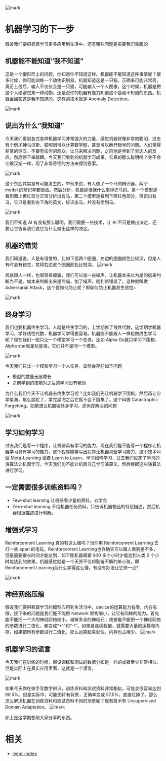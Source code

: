 
![mark](http://images.iterate.site/blog/image/20190818/4T4zPjbS5xnD.png?imageslim)
# 机器学习的下一步
假设我们要把机器学习更多应用到生活中，还有哪些问题是需要我们克服的
## 机器能不能知道“我不知道”
这是一个很形而上的问题，你知道你不知道这样。机器能不能知道这件事情呢？很多时候，你可能训练一个动物识别器，机器知道这是一只猫，正确率可能非常高，真正上线后，输入不仅仅会是一只猫，可能输入一个人图像，这个时候，机器是把这个人硬塞进某一种动物，还是说你的机器有能力知道这个是我不知道的东西。机器会回答这是我不知道的，这样的技术就是 Anomaly Detection。

![mark](http://images.iterate.site/blog/image/20190818/azwCXdVo13s3.png?imageslim)

## 说出为什么“我知道”
今天我们看到各式各样机器学习非常强大的力量，感觉机器好像非常的聪明，过去有个例子神马汉斯，聪明到可以计算数学题，甚至可以解开根号的问题。人们觉得非常的惊叹，不要有任何的观众，让马来解决问题，之前他是学到了旁边人的反应，然后停下来踏蹄。今天我们看到的机器学习成果，它真的那么聪明吗？会不会它跟汉斯一样，用了非常奇怪的方法来得到答案。

![mark](http://images.iterate.site/blog/image/20190818/6kY2325Obiav.png?imageslim)

这个东西其实是有可能发生的，举例来说，有人做了一个马的辨识器，两个 model 的辨识率都很高。然后分析，机器是根据什么来标识马的。第一个模型是看到图上黄红部分正常分析出有马，第二个模型是看到下面红色部分，辨识出有马，它只是看到左下角的英文，标识出马，并没有学到马。

![mark](http://images.iterate.site/blog/image/20190818/TCb24fHlNMXi.png?imageslim)

我们不知道 AI 有没有那么聪明，我们需要一些技术，让 AI 不只是做出决定，还要让它告诉我们说它为什么做出这样的决定。
## 机器的错觉
我们知道说，人是有错觉的，比如下面两个圈圈，左边的圈圈颜色比较深，但是人有时会有错觉，觉得右边这个圈圈颜色比较深。
![mark](http://images.iterate.site/blog/image/20190818/GIW432C5gYkk.png?imageslim)

机器跟人一样，也很容易被骗，我们可以加一些噪声，让机器本来以为是的后来判断为不是。如本来判断出来是熊喵，加了噪声，就判断错误了。这种就叫做 Adversarial Attack，这个要如何防止呢？即如何防止机器发生错觉~

![mark](http://images.iterate.site/blog/image/20190818/Q4j8b5l8NP7t.png?imageslim)

## 终身学习
我们也要机器终生学习。人就是终生学习的，上学期修了线性代数，这学期学机器学习，学好线性代数，机器学习学得更容易。机器能不能跟人一样也做终生学习呢？现在我们一般只让一个模型学习一个任务，比如 Alpha Go就只学习下围棋，Alpha star就是玩星海，它们并不是同一个模型。

![mark](http://images.iterate.site/blog/image/20190818/c3NJKF2Cf4Lm.png?imageslim)

今天我们只让一个模型学习一个人任务，显然会存在如下问题
- 模型的数量无限增长
- 之前学到的技能对之后的学习没有帮助

为什么我们今天不让机器去终生学习呢？比如我们先让机器学下围棋，然后再让它学星海，那么尴尬了，学完星海之后它就不会下围棋了。这个叫做 Catastrophic Forgetting。如果想让机器做终身学习，还尚在解决的问题

![mark](http://images.iterate.site/blog/image/20190818/wcV3hWGeOE9k.png?imageslim)

## 学习如何学习
过去我们是写一个程序，让机器具有学习的能力，现在我们能不能写一个程序让机器学习具有学习的能力，这个程序能够写出程序让机器具备学习能力，这个技术叫做 Meta-Learning 或者 Learn to Learn。学习如何学习，过去我们设定了学习的演算法让机器学习，今天我们能不能让机器自己学习演算法，然后根据这些演算法进行学习。
## 一定需要很多训练资料吗？
- Few-shot learning
让机器看少量的资料，去学会
- Zero-shot learning
不给机器任何资料，只告诉机器物品的特征描述，然后机器根据描述进行判断。

## 增强式学习
Reinforcement Learning 真的有这么强吗？当你用 Reinforcement Learning 去打一些 apari 的电玩，Reinforcement Learning也许确实可以跟人做到差不多，但是需要很长时间才能达到，如下图机器需要 900 多个小时才能达到人类 2 个小时能达到的效果。机器感觉就是一个天资不佳却勤奋不解的笨小孩，即 Reinforcement Learning为什么学得这么慢，有没有办法让它快一点?

![mark](http://images.iterate.site/blog/image/20190818/poY3DSNmXeWl.png?imageslim)

## 神经网络压缩
假设我们要把机器学习的模型应用到生活当中，device的运算能力有限，内存有限，接下来的问题是我们能不能把 Network 架构缩小，让它有同样的能力。首先能不能把一个大的神经网络缩小，减掉多余的神经元；或者能不能把一个神经网络的参数进行二值化，都变成“+1”和“-1”。如果是连续数值，就需要大量的运算和内存，如果把所有参数进行二值化，那么运算起来就快，内存也占用少。
![mark](http://images.iterate.site/blog/image/20190818/aqM5aQIodUt9.png?imageslim)

## 机器学习的谎言
今天我们在训练的时候，假设训练和测试的数据分布是一样的或者至少非常相似，但是实际上在真实应用里面，这就是一个谎言。

![mark](http://images.iterate.site/blog/image/20190818/Kb0OvXq6aHX1.png?imageslim)

如果今天你在做手写数字辨识，训练资料和测试资料非常相似，可能会很容易达到 99.5%。但是实际中，可能图片有背景，正确率变成 57.5%，直接烂掉了。那么怎么解决机器在训练资料和测试资料不同的场景呢？现有技术有 Unsupervised Domain Adaptation。
![mark](http://images.iterate.site/blog/image/20190818/vX4N784jrsdM.png?imageslim)


如上是这学期想跟大家分享的东西。





# 相关

- [leeml-notes](https://github.com/datawhalechina/leeml-notes)
